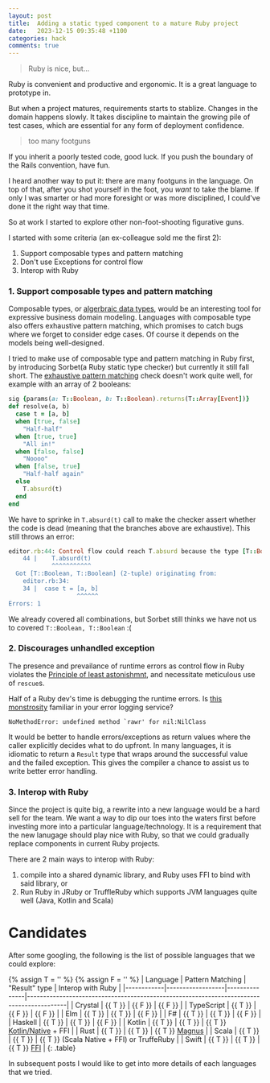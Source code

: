 ```yaml
---
layout: post
title:  Adding a static typed component to a mature Ruby project
date:   2023-12-15 09:35:48 +1100
categories: hack
comments: true
---
```


> Ruby is nice, but...

Ruby is convenient and productive and ergonomic.
It is a great language to prototype in.

But when a project matures, requirements starts to stablize.
Changes in the domain happens slowly.
It takes discipline to maintain the growing pile of test cases, which are essential for any form of deployment confidence.

> too many footguns

If you inherit a poorly tested code, good luck.
If you push the boundary of the Rails convention, have fun.

I heard another way to put it: there are many footguns in the language. 
On top of that, after you shot yourself in the foot, you *want* to take the blame. 
If only I was smarter or had more foresight or was more disciplined, I could've done it the right way that time.

So at work I started to explore other non-foot-shooting figurative guns.

I started with some criteria (an ex-colleague sold me the first 2):

1. Support composable types and pattern matching
1. Don't use Exceptions for control flow
1. Interop with Ruby

### 1. Support composable types and pattern matching

Composable types, or [algerbraic data types](https://en.wikipedia.org/wiki/Algebraic_data_type), would be an interesting tool for expressive business domain modeling.
Languages with composable type also offers exhaustive pattern matching, which promises to catch bugs where we forget to consider edge cases. 
Of course it depends on the models being well-designed.

I tried to make use of composable type and pattern matching in Ruby first, by introducing Sorbet(a Ruby static type checker) but currently it still fall short.
The [exhaustive pattern matching](https://sorbet.org/docs/exhaustiveness) check doesn't work quite well, for example with an array of 2 booleans:
```ruby
sig {params(a: T::Boolean, b: T::Boolean).returns(T::Array[Event])}
def resolve(a, b)
  case t = [a, b]
  when [true, false]
    "Half-half"
  when [true, true]
    "All in!"
  when [false, false]
    "Noooo"
  when [false, true]
    "Half-half again"
  else
    T.absurd(t)
  end
end
```

We have to sprinke in `T.absurd(t)` call to make the checker assert whether the code is dead (meaning that the branches above are exhaustive). This still throws an error:
```ruby
editor.rb:44: Control flow could reach T.absurd because the type [T::Boolean, T::Boolean] wasn't handled https://srb.help/7026
    44 |    T.absurd(t)
            ^^^^^^^^^^^
  Got [T::Boolean, T::Boolean] (2-tuple) originating from:
    editor.rb:34:
    34 |  case t = [a, b]
                   ^^^^^^
Errors: 1
```

We already covered all combinations, but Sorbet still thinks we have not us to covered `T::Boolean, T::Boolean` :(


### 2. Discourages unhandled exception

The presence and prevailance of runtime errors as control flow in Ruby violates the [Principle of least astonishmnt](https://en.wikipedia.org/wiki/Principle_of_least_astonishment), and necessitate meticulous use of `rescue`s.

Half of a Ruby dev's time is debugging the runtime errors. Is [this monstrosity](https://www.exceptionalcreatures.com/bestiary/NoMethodError.html#undefined-method-for-nil-nilclass) familiar in your error logging service?

```
NoMethodError: undefined method `rawr' for nil:NilClass
```

It would be better to handle errors/exceptions as return values where the caller explicitly decides what to do upfront.
In many languages, it is idiomatic to return a `Result` type that wraps around the successful value and the failed exception. 
This gives the compiler a chance to assist us to write better error handling.


### 3. Interop with Ruby

Since the project is quite big, a rewrite into a new language would be a hard sell for the team. 
We want a way to dip our toes into the waters first before investing more into a particular language/technology.
It is a requirement that the new lanugage should play nice with Ruby, so that we could gradually replace components in current Ruby projects. 

There are 2 main ways to interop with Ruby: 
1. compile into a shared dynamic library, and Ruby uses FFI to bind with said library, or 
2. Run Ruby in JRuby or TruffleRuby which supports JVM languages quite well (Java, Kotlin and Scala)

# Candidates

After some googling, the following is the list of possible languages that we could explore:

{% assign T = '<i aria-hidden="true" title="Yes" class="has-text-primary fa-solid fa-check"></i>' %}
{% assign F = '<i aria-hidden="true" title="No" class="fa-solid fa-xmark"></i>' %}
| Language   | Pattern Matching | "Result" type | Interop with Ruby                                                                        |
|------------|------------------|---------------|------------------------------------------------------------------------------------------|
| Crystal    | {{ T }}          | {{ F }}       | {{ F }}                                                                                  |
| TypeScript | {{ T }}          | {{ F }}       | {{ F }}                                                                                  |
| Elm        | {{ T }}          | {{ T }}       | {{ F }}                                                                                  |
| F#         | {{ T }}          | {{ T }}       | {{ F }}                                                                                  |
| Haskell    | {{ T }}          | {{ T }}       | {{ F }}                                                                                  |
| Kotlin     | {{ T }}          | {{ T }}       | {{ T }} [Kotlin/Native](https://kotlinlang.org/docs/native-dynamic-libraries.html) + FFI |
| Rust       | {{ T }}          | {{ T }}       | {{ T }} [Magnus](https://github.com/matsadler/magnus)                                    |
| Scala      | {{ T }}          | {{ T }}       | {{ T }} (Scala Native + FFI) or TruffeRuby                                               |
| Swift      | {{ T }}          | {{ T }}       | {{ T }} [FFI](https://medium.com/@MarcioK/swift-ruby-interoperability-9a0ce9a70fd2)      |
{: .table}

In subsequent posts I would like to get into more details of each languages that we tried.
